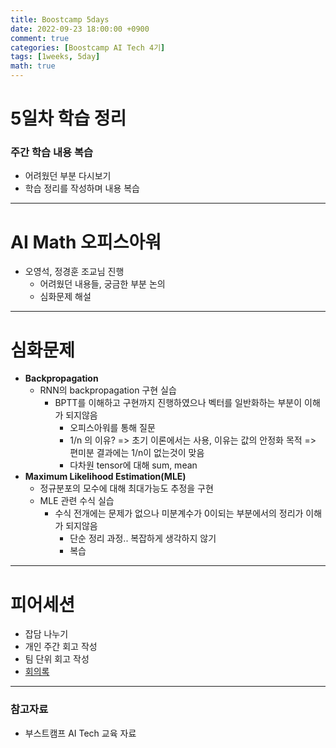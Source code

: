 ```yaml
---
title: Boostcamp 5days
date: 2022-09-23 18:00:00 +0900
comment: true
categories: [Boostcamp AI Tech 4기]
tags: [1weeks, 5day]
math: true
---
```


# 5일차 학습 정리
<h3 data-toc-skip> 주간 학습 내용 복습 </h3>

- 어려웠던 부분 다시보기
- 학습 정리를 작성하며 내용 복습

---
# AI Math 오피스아워
- 오영석, 정경훈 조교님 진행
  - 어려웠던 내용들, 궁금한 부분 논의
  - 심화문제 해설

---
# 심화문제
- **Backpropagation**
  - RNN의 backpropagation 구현 실습
    - BPTT를 이해하고 구현까지 진행하였으나 벡터를 일반화하는 부분이 이해가 되지않음
      - 오피스아워를 통해 질문
      - 1/n 의 이유? => 초기 이론에서는 사용, 이유는 값의 안정화 목적 => 편미분 결과에는 1/n이 없는것이 맞음
      - 다차원 tensor에 대해 sum, mean
- **Maximum Likelihood Estimation(MLE)**
  - 정규분포의 모수에 대해 최대가능도 추정을 구현
  - MLE 관련 수식 실습
    - 수식 전개에는 문제가 없으나 미분계수가 0이되는 부분에서의 정리가 이해가 되지않음
      - 단순 정리 과정.. 복잡하게 생각하지 않기
      - 복습

---

# 피어세션
- 잡담 나누기
- 개인 주간 회고 작성
- 팀 단위 회고 작성
- [회의록](https://night-eustoma-5f3.notion.site/9-23-eac04e4a176d4bff8e6e9104e38b383f)
  
---
### 참고자료
- 부스트캠프 AI Tech 교육 자료